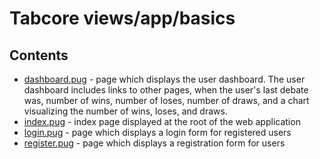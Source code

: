 # Tabcore views/app/basics

## Contents

- [dashboard.pug](https://github.com/ccapdev1920T2/s11g5/blob/master/views/app/basics/dashboard.pug) - page which displays the user dashboard. The user dashboard includes links to other pages, when the user's last debate was, number of wins, number of loses, number of draws, and a chart visualizing the number of wins, loses, and draws.
- [index.pug](https://github.com/ccapdev1920T2/s11g5/blob/master/views/app/basics/index.pug) - index page displayed at the root of the web application
- [login.pug](https://github.com/ccapdev1920T2/s11g5/blob/master/views/app/basics/login.pug) - page which displays a login form for registered users
- [register.pug](https://github.com/ccapdev1920T2/s11g5/blob/master/views/app/basics/register.pug) - page which displays a registration form for users
